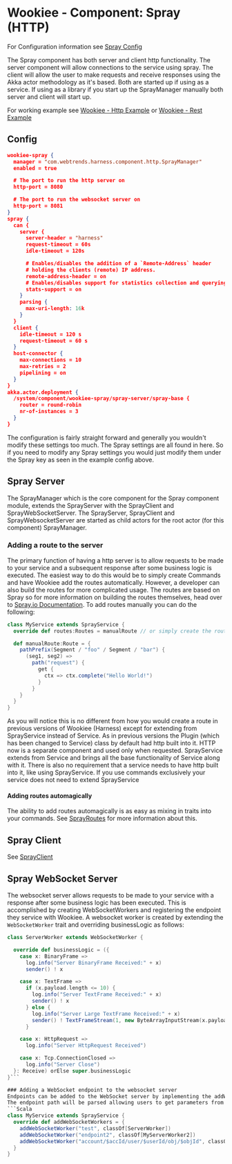# Wookiee - Component: Spray (HTTP)

For Configuration information see [Spray Config](docs/config.md)

The Spray component has both server and client http functionality. The server component will allow connections to the service using spray. The client will allow the user to make requests and receive responses using the Akka actor methodology as it's based. Both are started up if using as a service. If using as a library if you start up the SprayManager manually both server and client will start up.

For working example see [Wookiee - Http Example](../../examples/example-http) or [Wookiee - Rest Example](../../examples/example-rest)

## Config
```json
wookiee-spray {
  manager = "com.webtrends.harness.component.http.SprayManager"
  enabled = true

  # The port to run the http server on
  http-port = 8080 

  # The port to run the websocket server on
  http-port = 8081 
}
spray {
  can {
    server {
      server-header = "harness"
      request-timeout = 60s
      idle-timeout = 120s

      # Enables/disables the addition of a `Remote-Address` header
      # holding the clients (remote) IP address.
      remote-address-header = on
      # Enables/disables support for statistics collection and querying.
      stats-support = on
    }
    parsing {
      max-uri-length: 16k
    }
  }
  client {
    idle-timeout = 120 s
    request-timeout = 60 s
  }
  host-connector {
    max-connections = 10
    max-retries = 2
    pipelining = on
  }
}
akka.actor.deployment {
  /system/component/wookiee-spray/spray-server/spray-base {
    router = round-robin
    nr-of-instances = 3
  }
}
```

The configuration is fairly straight forward and generally you wouldn't modify these settings too much. The Spray settings are all found in here. So if you need to modify any Spray settings you would just modify them under the Spray key as seen in the example config above.

## Spray Server
The SprayManager which is the core component for the Spray component module, extends the SprayServer with the SprayClient and SprayWebSocketServer. The SprayServer, SprayClient and SprayWebsocketServer are started as child actors for the root actor (for this component) SprayManager.

### Adding a route to the server
The primary function of having a http server is to allow requests to be made to your service and a subsequent response after some business logic is executed. The easiest way to do this would be to simply create Commands and have Wookiee add the routes automatically. However, a developer can also build the routes for more complicated usage. The routes are based on Spray so for more information on building the routes themselves, head over to [Spray.io Documentation](http://spray.io/documentation/1.2.2/). To add routes manually you can do the following:
```Scala
class MyService extends SprayService {
  override def routes:Routes = manualRoute // or simply create the route inline

  def manualRoute:Route = {
    pathPrefix(Segment / "foo" / Segment / "bar") {
      (seg1, seg2) =>
        path("request") {
          get {
            ctx => ctx.complete("Hello World!")
          }
        }
    }
  }  
}
```
As you will notice this is no different from how you would create a route in previous versions of Wookiee (Harness) except for extending from SprayService instead of Service. As in previous versions the Plugin (which has been changed to Service) class by default had http built into it. HTTP now is a separate component and used only when requested. SprayService extends from Service and brings all the base functionality of Service along with it. There is also no requirement that a service needs to have http built into it, like using SprayService. If you use commands exclusively your service does not need to extend SprayService

#### Adding routes automagically
The ability to add routes automagically is as easy as mixing in traits into your commands. See [SprayRoutes](docs/SprayRoutes.md) for more information about this.

## Spray Client
See [SprayClient](docs/SprayClient.md)

## Spray WebSocket Server
The websocket server allows requests to be made to your service with a response after some business logic has been executed. This is accomplished by creating WebSocketWorkers and registering the endpoint they service with Wookiee.
A websocket worker is created by extending the ```WebSocketWorker``` trait and overriding businessLogic as follows:
```Scala
class ServerWorker extends WebSocketWorker {

  override def businessLogic = ({
    case x: BinaryFrame =>
      log.info("Server BinaryFrame Received:" + x)
      sender() ! x

    case x: TextFrame =>
      if (x.payload.length <= 10) {
        log.info("Server TextFrame Received:" + x)
        sender() ! x
      } else {
        log.info("Server Large TextFrame Received:" + x)
        sender() ! TextFrameStream(1, new ByteArrayInputStream(x.payload.toArray))
      }

    case x: HttpRequest =>
      log.info("Server HttpRequest Received")

    case x: Tcp.ConnectionClosed =>
      log.info("Server Close")
  }: Receive) orElse super.businessLogic
}```

### Adding a WebSocket endpoint to the websocket server
Endpoints can be added to the WebSocket server by implementing the addWebSocketWorkers function in your service and mapping paths to workers.  An actor will be created for each connection made to the endpoint.  
The endpoint path will be parsed allowing users to get parameters from the URL. A URL like '/account/1/user/2/obj/3' can be created with the string '/account/$accId/user/$userId/obj/$objId'. This will then match the URL and assume that any of the path elements starting with $ are variables. The variables will be placed in the CommandBean and can be retrieved in the WebSocketWorker' businessLogic using the keys accId, userId and objId. The variables will automatically be converted to Integers if it is not a String.
```Scala
class MyService extends SprayService {
  override def addWebSocketWorkers = {
    addWebSocketWorker("test", classOf[ServerWorker])
    addWebSocketWorker("endpoint2", classOf[MyServerWorker2])
    addWebSocketWorker("account/$accId/user/$userId/obj/$objId", classOf[MyServerWorker3])
  }
}
```
